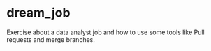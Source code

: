 # dream_job

Exercise about a data analyst job and how to use some tools like Pull requests and merge branches.
